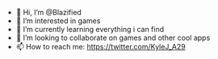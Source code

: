 - 👋 Hi, I’m @Blazified
- 👀 I’m interested in games
- 🌱 I’m currently learning everything i can find
- 💞️ I’m looking to collaborate on games and other cool apps
- 📫 How to reach me: https://twitter.com/KyleJ_A29

<!---
Blazified/Blazified is a ✨ special ✨ repository because its `README.md` (this file) appears on your GitHub profile.
You can click the Preview link to take a look at your changes.
--->
